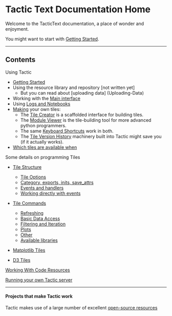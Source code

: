 # Tactic Text Documentation Home

Welcome to the TacticText documentation, a place of wonder and enjoyment.

You might want to start with [Getting Started](Getting-Started).

***

## Contents

Using Tactic

* [Getting Started](Getting-Started)
* Using the resource library and repository [not written yet]
    * But you can read about [uploading data] (Uploading-Data)
* Working with the [Main interface](Main-interface)
* Using [Logs and Notebooks](Log-And-Notebook)
* [Making](Making-Tiles) your own tiles:
    * The [Tile Creator](Tile-Creator) is a scaffolded interface for building tiles.
    * The [Module Viewer](Module-Viewer) is the tile-building tool for more advanced python programmers. 
    * The same [Keyboard Shortcuts](Module-Viewer-Keyboard-Shortcuts) work in both.
    * The [Tile Version History](Tile-Version-History) machinery built into Tactic might save you (if it actually works).
* [Which tiles are available when](Which-tiles-are-available-when)

Some details on programming Tiles

* [Tile Structure](Tile-Structure)
    * [Tile Options](Tile-Structure#options)
    * [Category, exports, inits, save_attrs](Tile-Structure#category-exports-inits-save_attrs)
    * [Events and handlers](Tile-Structure#events-and-default-handlers)
    * [Working directly with events](Tile-Structure#working-directly-with-events)
* [Tile Commands](Tile-Commands)
    * [Refreshing](Tile-Commands#refreshing-a-tile)
    * [Basic Data Access](Tile-Commands#basic-data-access-and-setting)
    * [Filtering and Iteration](Tile-Commands#filtering-and-iteration)
    * [Plots](Tile-Commands#plots)
    * [Other](Tile-Commands#other)
    * [Available libraries](Tile-Commands#available-libraries)

* [Matplotlib Tiles](Matplotlib-Tiles)
* [D3 Tiles](D3-Tiles)

[Working With Code Resources](Working-With-Code-Resources)

[Running your own Tactic server](Running-your-own-Tactic-server)

***

#### Projects that make Tactic work

Tactic makes use of a large number of excellent [open-source resources](open-source-resources) 

